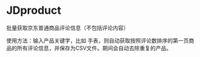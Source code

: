 # JDproduct
批量获取京东普通商品评论信息（不包括评论内容）

使用方法：输入产品关键字，比如 手表，则自动获取按照评论数排序的第一页商品的所有评论信息，并保存为CSV文件。期间会自动去除重复的产品。
